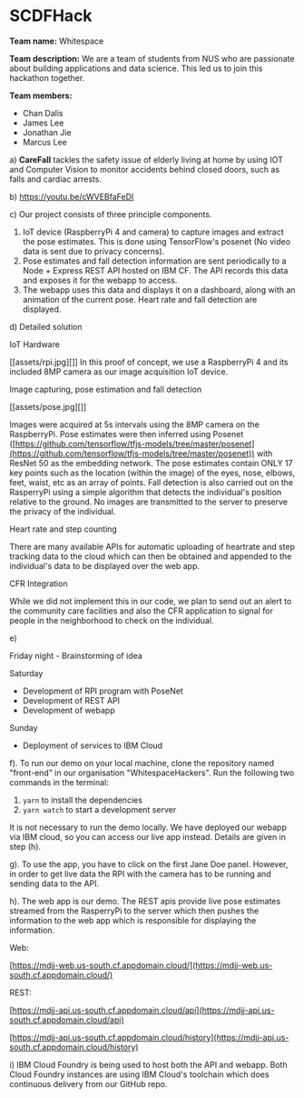 # SCDFHack

**Team name:** Whitespace

**Team description:** We are a team of students from NUS who are passionate about building applications and data science. This led us to join this hackathon together.

**Team members:**

- Chan Dalis
- James Lee
- Jonathan Jie
- Marcus Lee

a) **CareFall** tackles the safety issue of elderly living at home by using IOT and Computer Vision to monitor accidents behind closed doors, such as falls and cardiac arrests.

b) https://youtu.be/cWVEBfaFeDI

c) Our project consists of three principle components.

1. IoT device (RaspberryPi 4 and camera) to capture images and extract the pose estimates. This is done using TensorFlow&#39;s posenet (No video data is sent due to privacy concerns).
2. Pose estimates and fall detection information are sent periodically to a Node + Express REST API hosted on IBM CF. The API records this data and exposes it for the webapp to access.
3. The webapp uses this data and displays it on a dashboard, along with an animation of the current pose. Heart rate and fall detection are displayed.

d) Detailed solution

IoT Hardware

[[assets/rpi.jpg][]]
In this proof of concept, we use a RaspberryPi 4 and its included 8MP camera as our image acquisition IoT device.

Image capturing, pose estimation and fall detection

[[assets/pose.jpg][]]

Images were acquired at 5s intervals using the 8MP camera on the RaspberryPi. Pose estimates were then inferred using Posenet ([https://github.com/tensorflow/tfjs-models/tree/master/posenet](https://github.com/tensorflow/tfjs-models/tree/master/posenet)) with ResNet 50 as the embedding network. The pose estimates contain ONLY 17 key points such as the location (within the image) of the eyes, nose, elbows, feet, waist, etc as an array of points. Fall detection is also carried out on the RasperryPi using a simple algorithm that detects the individual&#39;s position relative to the ground. No images are transmitted to the server to preserve the privacy of the individual.

Heart rate and step counting

There are many available APIs for automatic uploading of heartrate and step tracking data to the cloud which can then be obtained and appended to the individual&#39;s data to be displayed over the web app.

CFR Integration

While we did not implement this in our code, we plan to send out an alert to the community care facilities and also the CFR application to signal for people in the neighborhood to check on the individual.

e)

Friday night - Brainstorming of idea

Saturday

- Development of RPI program with PoseNet
- Development of REST API
- Development of webapp

Sunday

- Deployment of services to IBM Cloud

f). To run our demo on your local machine, clone the repository named &quot;front-end&quot; in our organisation &quot;WhitespaceHackers&quot;. Run the following two commands in the terminal:

1. `yarn` to install the dependencies
2. `yarn watch` to start a development server

It is not necessary to run the demo locally. We have deployed our webapp via IBM cloud, so you can access our live app instead. Details are given in step (h).

g). To use the app, you have to click on the first Jane Doe panel. However, in order to get live data the RPI with the camera has to be running and sending data to the API.

h). The web app is our demo. The REST apis provide live pose estimates streamed from the RasperryPi to the server which then pushes the information to the web app which is responsible for displaying the information.

Web:

[https://mdjj-web.us-south.cf.appdomain.cloud/](https://mdjj-web.us-south.cf.appdomain.cloud/)

REST:

[https://mdjj-api.us-south.cf.appdomain.cloud/api](https://mdjj-api.us-south.cf.appdomain.cloud/api)

[https://mdjj-api.us-south.cf.appdomain.cloud/history](https://mdjj-api.us-south.cf.appdomain.cloud/history)

i) IBM Cloud Foundry is being used to host both the API and webapp. Both Cloud Foundry instances are using IBM Cloud&#39;s toolchain which does continuous delivery from our GitHub repo.
